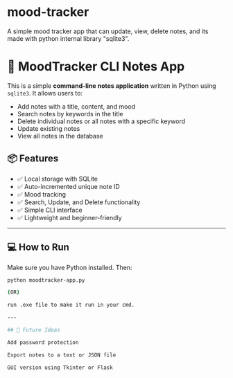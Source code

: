 # mood-tracker
A simple mood tracker app that can update, view, delete notes, and its made with python internal library "sqlite3".

# 📝 MoodTracker CLI Notes App

This is a simple **command-line notes application** written in Python using `sqlite3`. It allows users to:

- Add notes with a title, content, and mood
- Search notes by keywords in the title
- Delete individual notes or all notes with a specific keyword
- Update existing notes
- View all notes in the database

## 📦 Features

- ✅ Local storage with SQLite
- ✅ Auto-incremented unique note ID
- ✅ Mood tracking
- ✅ Search, Update, and Delete functionality
- ✅ Simple CLI interface
- ✅ Lightweight and beginner-friendly

---

## 💻 How to Run

Make sure you have Python installed. Then:

```bash
python moodtracker-app.py

(OR)

run .exe file to make it run in your cmd.

---

## 📌 Future Ideas

Add password protection

Export notes to a text or JSON file

GUI version using Tkinter or Flask